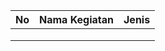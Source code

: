 | No  | Nama Kegiatan | Jenis |
| --- | ------------- | ----- |
|     |               |       |
|     |               |       |
|     |               |       |


